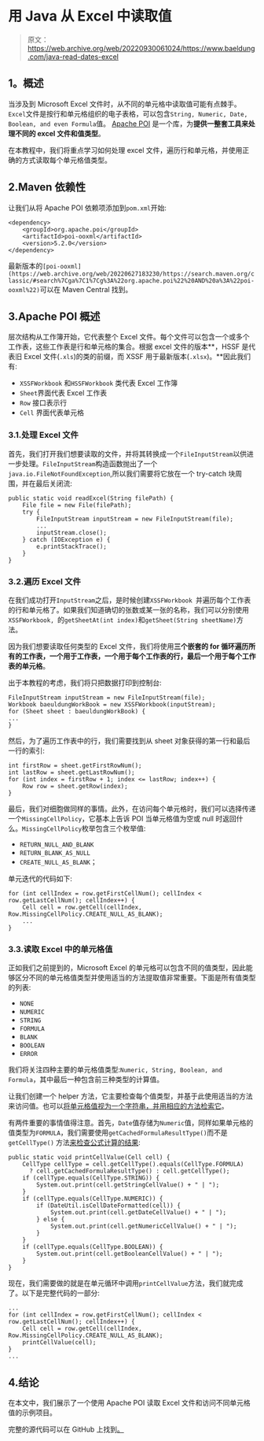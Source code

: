 # 用 Java 从 Excel 中读取值

> 原文：<https://web.archive.org/web/20220930061024/https://www.baeldung.com/java-read-dates-excel>

## 1。概述

当涉及到 Microsoft Excel 文件时，从不同的单元格中读取值可能有点棘手。`Excel`文件是按行和单元格组织的电子表格，可以包含`String, Numeric, Date, Boolean, and even Formula`值。 [Apache POI](/web/20220627183230/https://www.baeldung.com/java-microsoft-excel) 是一个库，为**提供一整套工具来处理不同的 excel 文件和值类型**。

在本教程中，我们将重点学习如何处理 excel 文件，遍历行和单元格，并使用正确的方式读取每个单元格值类型。

## 2.Maven 依赖性

让我们从将 Apache POI 依赖项添加到`pom.xml`开始:

```
<dependency>
    <groupId>org.apache.poi</groupId>
    <artifactId>poi-ooxml</artifactId>
    <version>5.2.0</version>
</dependency>
```

最新版本的`[poi-ooxml](https://web.archive.org/web/20220627183230/https://search.maven.org/classic/#search%7Cga%7C1%7Cg%3A%22org.apache.poi%22%20AND%20a%3A%22poi-ooxml%22)`可以在 Maven Central 找到。

## 3.Apache POI 概述

层次结构从工作簿开始，它代表整个 Excel 文件。每个文件可以包含一个或多个工作表，这些工作表是行和单元格的集合。根据 excel 文件的版本**，HSSF 是代表旧 Excel 文件(`.xls`)的类的前缀，而 XSSF 用于最新版本(`.xlsx`)。**因此我们有:

*   `XSSFWorkbook` 和`HSSFWorkbook` 类代表 Excel 工作簿
*   `Sheet`界面代表 Excel 工作表
*   `Row` 接口表示行
*   `Cell` 界面代表单元格

### 3.1.处理 Excel 文件

首先，我们打开我们想要读取的文件，并将其转换成一个`FileInputStream`以供进一步处理。`FileInputStream`构造函数抛出了一个`java.io.FileNotFoundException`,所以我们需要将它放在一个 try-catch 块周围，并在最后关闭流:

```
public static void readExcel(String filePath) {
    File file = new File(filePath);
    try {
        FileInputStream inputStream = new FileInputStream(file);
        ...
        inputStream.close();
    } catch (IOException e) {
        e.printStackTrace();
    }
} 
```

### 3.2.遍历 Excel 文件

在我们成功打开`InputStream`之后，是时候创建`XSSFWorkbook `并遍历每个工作表的行和单元格了。如果我们知道确切的张数或某一张的名称，我们可以分别使用`XSSFWorkbook, `的`getSheetAt(int index)`和`getSheet(String sheetName)`方法。

因为我们想要读取任何类型的 Excel 文件，我们将使用**三个嵌套的 for 循环遍历所有的工作表，一个用于工作表，一个用于每个工作表的行，最后一个用于每个工作表的单元格**。

出于本教程的考虑，我们将只把数据打印到控制台:

```
FileInputStream inputStream = new FileInputStream(file);
Workbook baeuldungWorkBook = new XSSFWorkbook(inputStream);
for (Sheet sheet : baeuldungWorkBook) {
...
} 
```

然后，为了遍历工作表中的行，我们需要找到从 sheet 对象获得的第一行和最后一行的索引:

```
int firstRow = sheet.getFirstRowNum();
int lastRow = sheet.getLastRowNum();
for (int index = firstRow + 1; index <= lastRow; index++) {
    Row row = sheet.getRow(index);
}
```

最后，我们对细胞做同样的事情。此外，在访问每个单元格时，我们可以选择传递一个`MissingCellPolicy`，它基本上告诉 POI 当单元格值为空或 null 时返回什么。`MissingCellPolicy`枚举包含三个枚举值:

*   `RETURN_NULL_AND_BLANK`
*   `RETURN_BLANK_AS_NULL`
*   `CREATE_NULL_AS_BLANK`；

单元迭代的代码如下:

```
for (int cellIndex = row.getFirstCellNum(); cellIndex < row.getLastCellNum(); cellIndex++) {
    Cell cell = row.getCell(cellIndex, Row.MissingCellPolicy.CREATE_NULL_AS_BLANK);
    ...
}
```

### 3.3.读取 Excel 中的单元格值

正如我们之前提到的，Microsoft Excel 的单元格可以包含不同的值类型，因此能够区分不同的单元格值类型并使用适当的方法提取值非常重要。下面是所有值类型的列表:

*   `NONE`
*   `NUMERIC`
*   `STRING`
*   `FORMULA`
*   `BLANK`
*   `BOOLEAN`
*   `ERROR`

我们将关注四种主要的单元格值类型:`Numeric, String, Boolean, and Formula`，其中最后一种包含前三种类型的计算值。

让我们创建一个 helper 方法，它主要检查每个值类型，并基于此使用适当的方法来访问值。也可以[将单元格值视为一个字符串，并用相应的方法检索它](/web/20220627183230/https://www.baeldung.com/java-apache-poi-cell-string-value)。

有两件重要的事情值得注意。首先，`Date`值存储为`Numeric`值，同样如果单元格的值类型为`FORMULA`，我们需要使用`getCachedFormulaResultType()`而不是`getCellType()` 方法[来检查公式计算的结果](/web/20220627183230/https://www.baeldung.com/apache-poi-read-cell-value-formula):

```
public static void printCellValue(Cell cell) {
    CellType cellType = cell.getCellType().equals(CellType.FORMULA)
      ? cell.getCachedFormulaResultType() : cell.getCellType();
    if (cellType.equals(CellType.STRING)) {
        System.out.print(cell.getStringCellValue() + " | ");
    }
    if (cellType.equals(CellType.NUMERIC)) {
        if (DateUtil.isCellDateFormatted(cell)) {
            System.out.print(cell.getDateCellValue() + " | ");
        } else {
            System.out.print(cell.getNumericCellValue() + " | ");
        }
    }
    if (cellType.equals(CellType.BOOLEAN)) {
        System.out.print(cell.getBooleanCellValue() + " | ");
    }
}
```

现在，我们需要做的就是在单元循环中调用`printCellValue`方法，我们就完成了。以下是完整代码的一部分:

```
...
for (int cellIndex = row.getFirstCellNum(); cellIndex < row.getLastCellNum(); cellIndex++) {
    Cell cell = row.getCell(cellIndex, Row.MissingCellPolicy.CREATE_NULL_AS_BLANK);
    printCellValue(cell);
}
...
```

## 4.结论

在本文中，我们展示了一个使用 Apache POI 读取 Excel 文件和访问不同单元格值的示例项目。

完整的源代码可以在 GitHub 上找到[。](https://web.archive.org/web/20220627183230/https://github.com/eugenp/tutorials/tree/master/apache-poi)